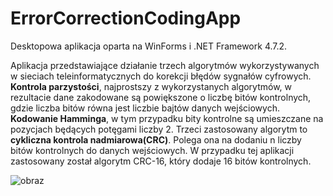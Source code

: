 # ErrorCorrectionCodingApp
Desktopowa aplikacja oparta na WinForms i .NET Framework 4.7.2.

Aplikacja przedstawiające działanie trzech algorytmów wykorzystywanych w sieciach teleinformatycznych do korekcji błędów sygnałów cyfrowych.
**Kontrola parzystości**, najprostszy z wykorzystanych algorytmów, w rezultacie dane zakodowane są powiększone o liczbę bitów kontrolnych, gdzie liczba bitów równa jest liczbie bajtów danych wejściowych.
**Kodowanie Hamminga**, w tym przypadku bity kontrolne są umieszczane na pozycjach będących potęgami liczby 2.
Trzeci zastosowany algorytm to **cykliczna kontrola nadmiarowa(CRC)**. Polega ona na dodaniu n liczby bitów kontrolnych do danych wejściowych. W przypadku tej aplikacji zastosowany został algorytm CRC-16, który dodaje 16 bitów kontrolnych.

![obraz](https://user-images.githubusercontent.com/25044505/131226082-d1d7448e-bfa8-489a-9c52-681c7cc267bb.png)

